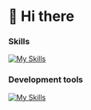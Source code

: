 # 👋 Hi there 

<!--
**williamvnobrega/williamvnobrega** is a ✨ _special_ ✨ repository because its `README.md` (this file) appears on your GitHub profile.

Here are some ideas to get you started:

- 🔭 I’m currently working on ...
- 🌱 I’m currently learning ...
- 👯 I’m looking to collaborate on ...
- 🤔 I’m looking for help with ...
- 💬 Ask me about ...
- 📫 How to reach me: ...
- 😄 Pronouns: ...
- ⚡ Fun fact: ...
-->

### Skills
[![My Skills](https://skillicons.dev/icons?i=js,html,css,angular,ts)](https://skillicons.dev)

### Development tools

[![My Skills](https://skillicons.dev/icons?i=vscode,figma,git,ps)](https://skillicons.dev)
